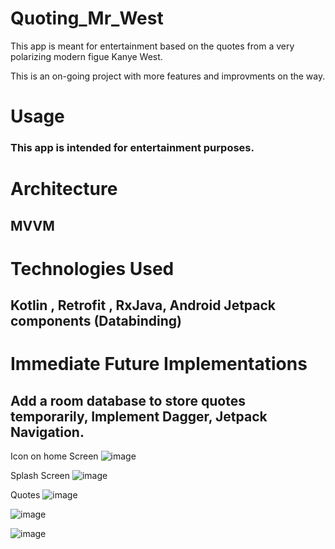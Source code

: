 # Quoting_Mr_West

This app is meant for entertainment based on the quotes from a very polarizing modern figue Kanye West.

This is an on-going project with more features and improvments on the way.

<h1> Usage  </h1>
<h3> This app is intended for entertainment purposes.</h3>

<h1> Architecture </h1>
<h2>MVVM</h2>

<h1> Technologies Used </h1>

<h2>Kotlin ,
Retrofit ,
RxJava,
Android Jetpack components (Databinding)
  </h2>

<h1> Immediate Future Implementations</h1>
<h2>Add a room database to store quotes temporarily,
Implement Dagger,
Jetpack Navigation.</h2>





Icon on home Screen
![image](https://user-images.githubusercontent.com/30957125/81628847-bad11780-93cf-11ea-9ecc-df42d47c9828.png)

Splash Screen 
![image](https://user-images.githubusercontent.com/30957125/81628527-e6073700-93ce-11ea-9c78-9716dad49545.png)

Quotes
![image](https://user-images.githubusercontent.com/30957125/81628708-6463d900-93cf-11ea-8d22-87a2da90c9a4.png)

![image](https://user-images.githubusercontent.com/30957125/81628724-6f1e6e00-93cf-11ea-8d0f-814f5abb989b.png)

![image](https://user-images.githubusercontent.com/30957125/81628828-aee55580-93cf-11ea-9360-45f869ea1e2d.png)




